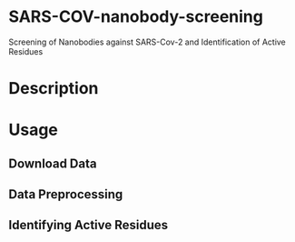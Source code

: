 # SARS-COV-nanobody-screening
Screening of Nanobodies against SARS-Cov-2 and Identification of Active Residues

# Description

# Usage
 
  ## Download Data

  ## Data Preprocessing

  ## Identifying Active Residues

